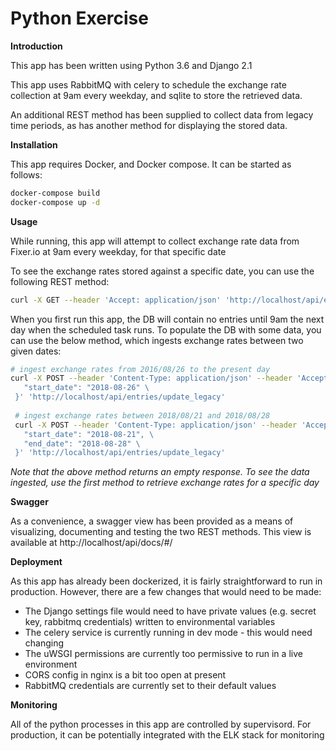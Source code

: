 # Python Exercise

**Introduction**

This app has been written using Python 3.6 and Django 2.1

This app uses RabbitMQ with celery to schedule the exchange rate collection at 9am every weekday, 
and sqlite to store the retrieved data.

An additional REST method has been supplied to collect data from legacy time periods, as has another
method for displaying the stored data.   

**Installation**

This app requires Docker, and Docker compose. It can be started as follows:

```bash
docker-compose build
docker-compose up -d
```

**Usage**

While running, this app will attempt to collect exchange rate data from Fixer.io at 9am every weekday, 
for that specific date

To see the exchange rates stored against a specific date, you can use the following REST method:
```bash
curl -X GET --header 'Accept: application/json' 'http://localhost/api/entries/2018-08-28/'
```

When you first run this app, the DB will contain no entries until 9am the next day when the scheduled 
task runs. To populate the DB with some data, you can use the below method, which ingests exchange 
rates between two given dates:
```bash
# ingest exchange rates from 2016/08/26 to the present day
curl -X POST --header 'Content-Type: application/json' --header 'Accept: application/json'  -d '{ \ 
   "start_date": "2018-08-26" \ 
 }' 'http://localhost/api/entries/update_legacy'
 
 # ingest exchange rates between 2018/08/21 and 2018/08/28
 curl -X POST --header 'Content-Type: application/json' --header 'Accept: application/json' -d '{ \ 
   "start_date": "2018-08-21", \ 
   "end_date": "2018-08-28" \ 
 }' 'http://localhost/api/entries/update_legacy'
```

*Note that the above method returns an empty response. To see the data ingested, use the first method
to retrieve exchange rates for a specific day*
 
**Swagger**

As a convenience, a swagger view has been provided as a means of visualizing, documenting and testing 
the two REST methods. This view is available at http://localhost/api/docs/#/

**Deployment**

As this app has already been dockerized, it is fairly straightforward to run in production. However,
there are a few changes that would need to be made:

- The Django settings file would need to have private values (e.g. secret key, rabbitmq credentials) 
  written to environmental variables
- The celery service is currently running in dev mode - this would need changing
- The uWSGI permissions are currently too permissive to run in a live environment
- CORS config in nginx is a bit too open at present
- RabbitMQ credentials are currently set to their default values

**Monitoring**

All of the python processes in this app are controlled by supervisord. For production, it can be 
potentially integrated with the ELK stack for monitoring